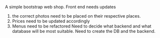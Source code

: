 A simple bootstrap web shop.
Front end needs updates 
1. the correct photos need to be placed on their respective places.
2. Prices need to be updated accordingly
3. Menus need to be refactored
Need to decide what backend and what database will be most suitable.
Need to create the DB and the backend.
